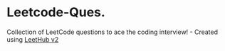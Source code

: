 # Leetcode-Ques.
Collection of LeetCode questions to ace the coding interview! - Created using [LeetHub v2](https://github.com/arunbhardwaj/LeetHub-2.0)
